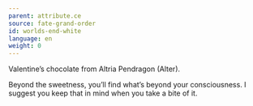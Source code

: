 ```yaml
---
parent: attribute.ce
source: fate-grand-order
id: worlds-end-white
language: en
weight: 0
---
```


Valentine’s chocolate from Altria Pendragon (Alter).

Beyond the sweetness, you’ll find what’s beyond your consciousness.
I suggest you keep that in mind when you take a bite of it.
